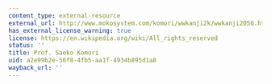 ```yaml
---
content_type: external-resource
external_url: http://www.mokosystem.com/komori/wwkanji2k/wwkanji2056.html
has_external_license_warning: true
license: https://en.wikipedia.org/wiki/All_rights_reserved
status: ''
title: Prof. Saeko Komori
uid: a2e99b2e-56f8-4fb5-aa1f-4934b895d1a8
wayback_url: ''
---
```

